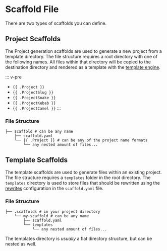 ---
---

# Scaffold File

There are two types of scaffolds you can define.

## Project Scaffolds

The Project generation scaffolds are used to generate a new project from a template directory. The file structure requires a root directory with one of the following names. All files within that directory will be copied to the destination directory and rendered as a template with the [template engine](./template-engine.md).


::: v-pre
- `{{ .Project }}`
- `{{ .ProjectSlug }}`
- `{{ .ProjectSnake }}`
- `{{ .ProjectKebab }}`
- `{{ .ProjectCamel }}`
:::

### File Structure

```
├── scaffold # can be any name
    ├── scaffold.yaml
    └── {{ .Project }} # can be any of the project name formats
        └── any nested amount of files...
```

## Template Scaffolds

The template scaffolds are used to generate files within an existing project. The file structure requires a `templates` folder in the root directory. The `templates` directory is used to store files that should be rewritten using the [rewrites](./config-reference#rewrites) configuration in the `scaffold.yaml` file.

### File Structure

```
├── .scaffolds # in your project directory
    └── my-scaffold # can be any name
        ├── scaffold.yaml
        └── templates
            └── any nested amount of files...
```

The templates directory is _usually_ a flat directory structure, but can be nested as well.
